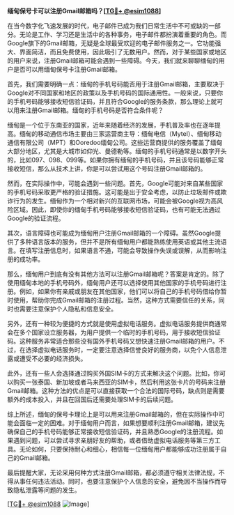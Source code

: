 **缅甸保号卡可以注册Gmail邮箱吗？[[TG💪+ @esim1088](https://t.me/s/esim1088)]**

在当今数字化飞速发展的时代，电子邮件已成为我们日常生活中不可或缺的一部分。无论是工作、学习还是生活中的各种事务，电子邮件都扮演着重要的角色。而Google旗下的Gmail邮箱，无疑是全球最受欢迎的电子邮件服务之一。它功能强大、界面简洁，而且免费使用，因此吸引了无数用户。然而，对于某些国家或地区的用户来说，注册Gmail邮箱可能会遇到一些障碍。今天，我们就来聊聊缅甸的用户是否可以用缅甸保号卡注册Gmail邮箱。

首先，我们需要明确一点：缅甸的手机号码能否用于注册Gmail邮箱，主要取决于Google对不同国家和地区的政策以及手机号码的国际通用性。一般来说，只要你的手机号码能够接收短信验证码，并且符合Google的服务条款，那么理论上就可以用来注册Gmail邮箱。缅甸的手机号码是否符合条件呢？

缅甸是一个位于东南亚的国家，近年来随着经济的发展，手机普及率也在逐年提高。缅甸的移动通信市场主要由三家运营商主导：缅甸电信（Mytel）、缅甸移动通信有限公司（MPT）和Ooredoo缅甸公司。这些运营商提供的服务覆盖了缅甸大部分地区，尤其是大城市如仰光、曼德勒等。缅甸的手机号码通常是以数字开头的，比如097、098、099等。如果你拥有缅甸的手机号码，并且该号码能够正常接收短信，那么从技术上讲，你是可以尝试用这个号码注册Gmail邮箱的。

然而，在实际操作中，可能会遇到一些问题。首先，Google可能对来自某些国家的手机号码采取更严格的验证措施。这可能是出于安全考虑，以防止垃圾邮件或欺诈行为的发生。缅甸作为一个相对新兴的互联网市场，可能会被Google视为高风险区域。因此，即使你的缅甸手机号码能够接收短信验证码，也有可能无法通过Google的验证流程。

其次，语言障碍也可能成为缅甸用户注册Gmail邮箱的一个障碍。虽然Google提供了多种语言版本的服务，但并不是所有缅甸用户都能熟练使用英语或其他主流语言。在填写注册信息时，如果语言不通，可能会导致操作失误或误解，从而影响注册的成功率。

那么，缅甸用户到底有没有其他方法可以注册Gmail邮箱呢？答案是肯定的。除了使用缅甸本地的手机号码外，缅甸用户还可以选择使用其他国家的手机号码进行注册。例如，如果你有亲戚或朋友在其他国家，他们可以将自己的手机号码借给你暂时使用，帮助你完成Gmail邮箱的注册过程。当然，这种方式需要信任的关系，同时也需要注意保护个人隐私和信息安全。

另外，还有一种较为便捷的方式就是使用虚拟电话服务。虚拟电话服务提供商通常会在多个国家设立服务器，为用户提供一个临时的手机号码，用于接收短信验证码。这种服务非常适合那些没有国外手机号码又想快速注册Gmail邮箱的用户。不过，在选择虚拟电话服务时，一定要注意选择信誉良好的服务商，以免个人信息泄露或遭受不必要的经济损失。

此外，还有一些人会选择通过购买外国SIM卡的方式来解决这个问题。比如，你可以购买一张泰国、新加坡或者马来西亚的SIM卡，然后利用这张卡片的号码来注册Gmail邮箱。这种方法的优点是可以直接获取一个合法的国际号码，缺点则是需要额外的成本投入，并且在回国后还需要处理SIM卡的后续问题。

综上所述，缅甸的保号卡理论上是可以用来注册Gmail邮箱的，但在实际操作中可能会面临一定的困难。对于缅甸用户而言，如果想要顺利注册Gmail邮箱，建议先确保自己的手机号码能够正常接收短信验证码，并且熟悉Google的注册流程。如果遇到问题，可以尝试寻求亲朋好友的帮助，或者借助虚拟电话服务等第三方工具。无论如何，只要保持耐心和细心，相信每一位缅甸用户都能够成功注册属于自己的Gmail邮箱。

最后提醒大家，无论采用何种方式注册Gmail邮箱，都必须遵守相关法律法规，不得从事任何违法活动。同时，也要注意保护个人信息的安全，避免因不当操作而导致隐私泄露等问题的发生。

[[TG💪+ @esim1088](https://t.me/s/esim1088) ![Image](https://i.postimg.cc/4NQfJmqS/Snipaste-2025-05-13-00-14-12.png)]